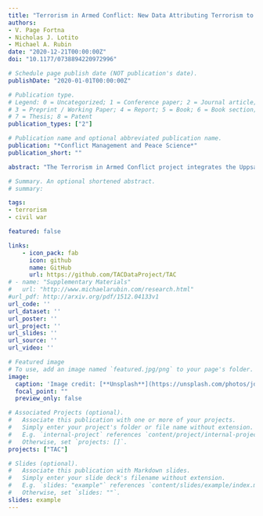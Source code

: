 ```yaml
---
title: "Terrorism in Armed Conflict: New Data Attributing Terrorism to Rebel Organizations"
authors:
- V. Page Fortna
- Nicholas J. Lotito
- Michael A. Rubin
date: "2020-12-21T00:00:00Z"
doi: "10.1177/0738894220972996"

# Schedule page publish date (NOT publication's date).
publishDate: "2020-01-01T00:00:00Z"

# Publication type.
# Legend: 0 = Uncategorized; 1 = Conference paper; 2 = Journal article;
# 3 = Preprint / Working Paper; 4 = Report; 5 = Book; 6 = Book section;
# 7 = Thesis; 8 = Patent
publication_types: ["2"]

# Publication name and optional abbreviated publication name.
publication: "*Conflict Management and Peace Science*"
publication_short: ""

abstract: "The Terrorism in Armed Conflict project integrates the Uppsala Conflict Data Project sample of rebel organizations with START’s Global Terrorism Database, covering 409 organizations for 1970–2013. For many Global Terrorism Database incidents, perpetrator information is missing, or ambiguous. Because the accuracy of perpetrator information likely varies systematically, simply dropping these incidents from analyses may bias results. Terrorism in Armed Conflict provides possible attribution to specific rebel groups with coding for uncertainty, enabling researchers to (1) address “description bias” in media-based terrorism data, (2) model uncertainty regarding perpetrator attribution and (3) vary the way terrorism is counted. The Terrorism in Armed Conflict dataset further provides a measure of *deliberately indiscriminate* terrorism that allows for more nuanced testing of arguments about the strategic logic of terrorism."

# Summary. An optional shortened abstract.
# summary: 

tags:
- terrorism
- civil war

featured: false

links:
    - icon_pack: fab
      icon: github
      name: GitHub
      url: https://github.com/TACDataProject/TAC
# - name: "Supplementary Materials"
#   url: "http://www.michaelarubin.com/research.html"
#url_pdf: http://arxiv.org/pdf/1512.04133v1
url_code: ''
url_dataset: ''
url_poster: ''
url_project: ''
url_slides: ''
url_source: ''
url_video: ''

# Featured image
# To use, add an image named `featured.jpg/png` to your page's folder. 
image:
  caption: 'Image credit: [**Unsplash**](https://unsplash.com/photos/jdD8gXaTZsc)'
  focal_point: ""
  preview_only: false

# Associated Projects (optional).
#   Associate this publication with one or more of your projects.
#   Simply enter your project's folder or file name without extension.
#   E.g. `internal-project` references `content/project/internal-project/index.md`.
#   Otherwise, set `projects: []`.
projects: ["TAC"]

# Slides (optional).
#   Associate this publication with Markdown slides.
#   Simply enter your slide deck's filename without extension.
#   E.g. `slides: "example"` references `content/slides/example/index.md`.
#   Otherwise, set `slides: ""`.
slides: example
---
```

